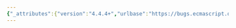 ```yaml
---
{"_attributes":{"version":"4.4.4+","urlbase":"https://bugs.ecmascript.org/","maintainer":"dherman@mozilla.com"},"bug":{"bug_id":2199,"creation_ts":"2013-11-05 07:08:00 -0800","short_desc":"12.1.2.1, Identifier Reference: Type \"Unike\" -> \"Unlike\"","delta_ts":"2013-11-08 13:08:56 -0800","product":"Draft for 6th Edition","component":"editorial issue","version":"Rev 20: October 28, 2013 Draft","rep_platform":"All","op_sys":"All","bug_status":"RESOLVED","resolution":"FIXED","priority":"Normal","bug_severity":"normal","everconfirmed":true,"reporter":{"uid":"andrebargull","name":"André Bargull"},"assigned_to":{"uid":"allen","name":"Allen Wirfs-Brock"},"long_desc":[{"commentid":6459,"comment_count":0,"who":{"uid":"andrebargull","name":"André Bargull"},"bug_when":"2013-11-05 07:08:43 -0800","thetext":"12.1.2.1 Static Semantics:  Early Errors, NOTE:\n\nChange \"Unike\" to \"Unlike\"."},{"commentid":6469,"comment_count":1,"who":{"uid":"allen","name":"Allen Wirfs-Brock"},"bug_when":"2013-11-06 16:13:27 -0800","thetext":"fixed in rev21 editor's draft"},{"commentid":6529,"comment_count":2,"who":{"uid":"allen","name":"Allen Wirfs-Brock"},"bug_when":"2013-11-08 13:08:56 -0800","thetext":"fixed in rev21 draft"}]}}
---
```

